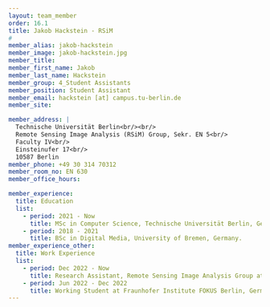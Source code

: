 ```yaml
---
layout: team_member
order: 16.1
title: Jakob Hackstein - RSiM
#
member_alias: jakob-hackstein
member_image: jakob-hackstein.jpg
member_title:
member_first_name: Jakob
member_last_name: Hackstein
member_group: 4_Student Assistants
member_position: Student Assistant
member_email: hackstein [at] campus.tu-berlin.de
member_site:

member_address: |
  Technische Universität Berlin<br/><br/>
  Remote Sensing Image Analysis (RSiM) Group, Sekr. EN 5<br/>
  Faculty IV<br/>
  Einsteinufer 17<br/>
  10587 Berlin
member_phone: +49 30 314 70312
member_room_no: EN 630
member_office_hours:

member_experience:
  title: Education
  list:
    - period: 2021 - Now
      title: MSc in Computer Science, Technische Universität Berlin, Germany.
    - period: 2018 - 2021
      title: BSc in Digital Media, University of Bremen, Germany.
member_experience_other:
  title: Work Experience
  list:
    - period: Dec 2022 - Now
      title: Research Assistant, Remote Sensing Image Analysis Group at TU Berlin, Germany.
    - period: Jun 2022 - Dec 2022
      title: Working Student at Fraunhofer Institute FOKUS Berlin, Germany.
---
```

